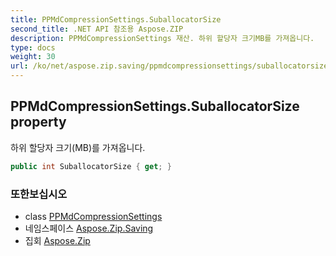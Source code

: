 ```yaml
---
title: PPMdCompressionSettings.SuballocatorSize
second_title: .NET API 참조용 Aspose.ZIP
description: PPMdCompressionSettings 재산. 하위 할당자 크기MB를 가져옵니다.
type: docs
weight: 30
url: /ko/net/aspose.zip.saving/ppmdcompressionsettings/suballocatorsize/
---
```

## PPMdCompressionSettings.SuballocatorSize property

하위 할당자 크기(MB)를 가져옵니다.

```csharp
public int SuballocatorSize { get; }
```

### 또한보십시오

* class [PPMdCompressionSettings](../)
* 네임스페이스 [Aspose.Zip.Saving](../../ppmdcompressionsettings/)
* 집회 [Aspose.Zip](../../../)


